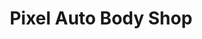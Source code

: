 ---
title: "Pixel Auto Body Shop"
url: /port-coquitlam/pixel-auto-body-shop/
shop: Autowerkstatt
---